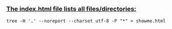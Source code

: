  ### [The index.html file lists all files/directories:](https://stackoverflow.com/a/46383157)

    tree -H '.' --noreport --charset utf-8 -P "*" > showme.html
